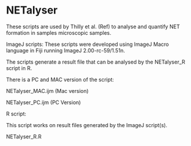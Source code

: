 # NETalyser

These scripts are used by Thilly et al. (Ref) to analyse and quantify NET formation in samples microscopic samples.

ImageJ scripts:
These scripts were developed using ImageJ Macro language in Fiji running ImageJ 2.00-rc-59/1.51n.

The scripts generate a result file that can be analysed by the NETalyser_R script in R.

There is a PC and MAC version of the script: 

  NETalyser_MAC.ijm (Mac version)
  
  NETalyser_PC.ijm  (PC Version)
  
 
 R script:
 
 This script works on result files generated by the ImageJ script(s).
 
  NETalyser_R.R
